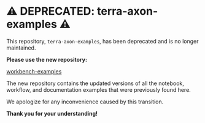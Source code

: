 # ⚠️ DEPRECATED: terra-axon-examples ⚠️

This repository, `terra-axon-examples`, has been deprecated and is no longer maintained.

**Please use the new repository:**

[workbench-examples](https://github.com/verily-src/workbench-examples) 

The new repository contains the updated versions of all the notebook, workflow, and documentation examples that were previously found here. 

We apologize for any inconvenience caused by this transition.

**Thank you for your understanding!**
